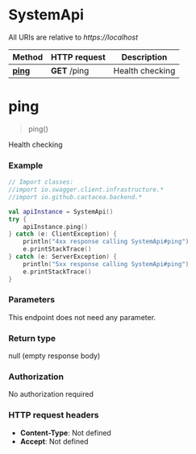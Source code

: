 # SystemApi

All URIs are relative to *https://localhost*

Method | HTTP request | Description
------------- | ------------- | -------------
[**ping**](SystemApi.md#ping) | **GET** /ping | Health checking


<a name="ping"></a>
# **ping**
> ping()

Health checking

### Example
```kotlin
// Import classes:
//import io.swagger.client.infrastructure.*
//import io.github.cactacea.backend.*

val apiInstance = SystemApi()
try {
    apiInstance.ping()
} catch (e: ClientException) {
    println("4xx response calling SystemApi#ping")
    e.printStackTrace()
} catch (e: ServerException) {
    println("5xx response calling SystemApi#ping")
    e.printStackTrace()
}
```

### Parameters
This endpoint does not need any parameter.

### Return type

null (empty response body)

### Authorization

No authorization required

### HTTP request headers

 - **Content-Type**: Not defined
 - **Accept**: Not defined

